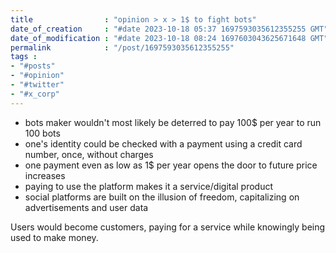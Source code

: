 ```yaml
---
title                : "opinion > x > 1$ to fight bots"
date_of_creation     : "#date 2023-10-18 05:37 1697593035612355255 GMT"
date_of_modification : "#date 2023-10-18 08:24 1697603043625671648 GMT"
permalink            : "/post/1697593035612355255"
tags :
- "#posts"
- "#opinion"
- "#twitter"
- "#x_corp"
---
```


- bots maker wouldn't most likely be deterred to pay 100$ per year to run 100 bots
- one's identity could be checked with a payment using a credit card number, once, without charges
- one payment even as low as 1$ per year opens the door to future price increases
- paying to use the platform makes it a service/digital product
- social platforms are built on the illusion of freedom, capitalizing on advertisements and user data

Users would become customers, paying for a service while knowingly being used to make money.